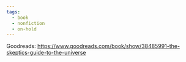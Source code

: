 ```yaml
---
tags:
  - book
  - nonfiction
  - on-hold
---
```

Goodreads: https://www.goodreads.com/book/show/38485991-the-skeptics-guide-to-the-universe

